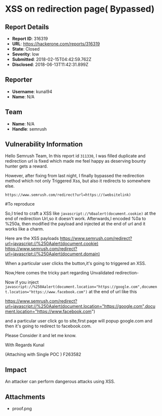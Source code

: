 # XSS on redirection page( Bypassed) 

## Report Details
- **Report ID**: 316319
- **URL**: https://hackerone.com/reports/316319
- **State**: Closed
- **Severity**: low
- **Submitted**: 2018-02-15T04:42:59.762Z
- **Disclosed**: 2018-06-13T11:42:31.899Z

## Reporter
- **Username**: kunal94
- **Name**: N/A

## Team
- **Name**: N/A
- **Handle**: semrush

## Vulnerability Information
Hello Semrush Team, 
 In this report id ```311330```, I was filled duplicate and redirection url is fixed which  made me feel happy as deserving bounty hunter gets a reward.

However, after fixing from last night, I finally bypassed the redirection method which not only Triggered Xss, but also it redirects to somewhere else.

```
https://www.semrush.com/redirect?url=https://(websitelink)
```

#To reproduce

So,I tried to craft a XSS like ```javascript://%0aalert(document.cookie)``` at the end of redirection Url,so it doesn't work.
Afterwards,I encoded %0a to %250a, then modified the payload and injected at the end of url and it works like a charm.

Here are the XSS payloads
https://www.semrush.com/redirect?url=javascript://%250Aalert(document.cookie)
https://www.semrush.com/redirect?url=javascript://%250Aalert(document.domain)

When a particular user clicks the button,it's going to triggered an XSS.

Now,Here comes the tricky part regarding Unvalidated redirection-

Now if you inject ```javascript://%250Aalert(document.location="https://google.com",document.location="https://www.facebook.com")``` at the end of url like this 

https://www.semrush.com/redirect?url=javascript://%250Aalert(document.location="https://google.com",document.location="https://www.facebook.com")

and a particular user click go to site,first page will popup google.com and then it's going to redirect to facebook.com.

Please Consider it and let me know.

With Regards
Kunal

(Attaching with Single POC )
F263582

## Impact

An attacker can perform dangerous attacks using XSS.

## Attachments
- proof.png
